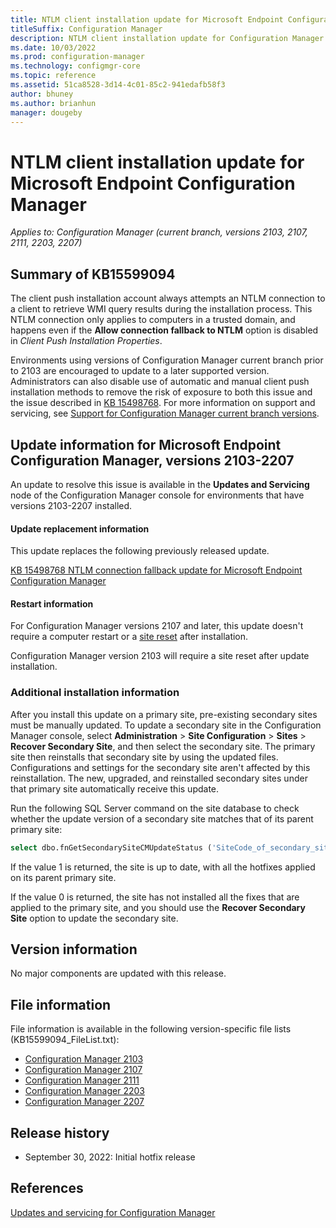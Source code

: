 ```yaml
---
title: NTLM client installation update for Microsoft Endpoint Configuration Manager
titleSuffix: Configuration Manager
description: NTLM client installation update for Configuration Manager
ms.date: 10/03/2022
ms.prod: configuration-manager
ms.technology: configmgr-core
ms.topic: reference
ms.assetid: 51ca8528-3d14-4c01-85c2-941edafb58f3
author: bhuney
ms.author: brianhun
manager: dougeby
---
```

# NTLM client installation update for Microsoft Endpoint Configuration Manager

*Applies to: Configuration Manager (current branch, versions 2103, 2107, 2111, 2203, 2207)*

## Summary of KB15599094

The client push installation account always attempts an NTLM connection to a client to retrieve WMI query results during the installation process.
This NTLM connection only applies to computers in a trusted domain, and happens even if the **Allow connection fallback to NTLM** option is disabled in *Client Push Installation Properties*. 

Environments using versions of Configuration Manager current branch prior to 2103 are encouraged to update to a later supported version. Administrators can also disable use of automatic and manual client push installation methods to remove the risk of exposure to both this issue and the issue described in [KB 15498768](../../hotfix/2207/15498768.md).
For more information on support and servicing, see [Support for Configuration Manager current branch versions](../../core/servers/manage/current-branch-versions-supported.md).
 
## Update information for Microsoft Endpoint Configuration Manager, versions 2103-2207
An update to resolve this issue is available in the **Updates and Servicing** node of the Configuration Manager console for environments that have versions 2103-2207 installed. 

#### Update replacement information
This update replaces the following previously released update.

[KB 15498768 NTLM connection fallback update for Microsoft Endpoint Configuration Manager](../../hotfix/2207/15498768.md)

#### Restart information
For Configuration Manager versions 2107 and later, this update doesn't require a computer restart or a [site reset](../../core/servers/manage/modify-your-infrastructure.md#bkmk_reset) after installation.

Configuration Manager version 2103 will require a site reset after update installation.

### Additional installation information
After you install this update on a primary site, pre-existing secondary sites must be manually updated. To update a secondary site in the Configuration Manager console, select **Administration** > **Site Configuration** > **Sites** >  **Recover Secondary Site**, and then select the secondary site. The primary site then reinstalls that secondary site by using the updated files. Configurations and settings for the secondary site aren't affected by this reinstallation. The new, upgraded, and reinstalled secondary sites under that primary site automatically receive this update.

Run the following SQL Server command on the site database to check whether the update version of a secondary site matches that of its parent primary site:
   ```sql
   select dbo.fnGetSecondarySiteCMUpdateStatus ('SiteCode_of_secondary_site')
   ```
If the value 1 is returned, the site is up to date, with all the hotfixes applied on its parent primary site.

If the value 0 is returned, the site has not installed all the fixes that are applied to the primary site, and you should use the **Recover Secondary Site** option to update the secondary site.

## Version information
No major components are updated with this release.

## File information
File information is available in the following version-specific file lists (KB15599094_FileList.txt):
- [Configuration Manager 2103](https://aka.ms/KB15599094_2103_FileList)
- [Configuration Manager 2107](https://aka.ms/KB15599094_2107_FileList)
- [Configuration Manager 2111](https://aka.ms/KB15599094_2111_FileList)
- [Configuration Manager 2203](https://aka.ms/KB15599094_2203_FileList)
- [Configuration Manager 2207](https://aka.ms/KB15599094_2207_FileList)

## Release history
- September 30, 2022: Initial hotfix release

## References
[Updates and servicing for Configuration Manager](../../core/servers/manage/updates.md)